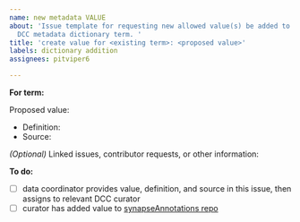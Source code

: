 ```yaml
---
name: new metadata VALUE
about: 'Issue template for requesting new allowed value(s) be added to an existing
  DCC metadata dictionary term. '
title: 'create value for <existing term>: <proposed value>'
labels: dictionary addition
assignees: pitviper6

---
```


**For term:** <term>

Proposed value: <value>
- Definition:
- Source: 

_(Optional)_ Linked issues, contributor requests, or other information: <more info> 

**To do:**
- [ ] data coordinator provides value, definition, and source in this issue, then assigns to relevant DCC curator
- [ ] curator has added value to [synapseAnnotations repo](https://github.com/Sage-Bionetworks/synapseAnnotations)
